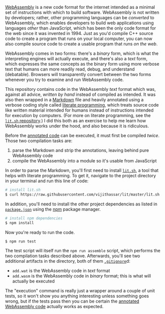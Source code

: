 [WebAssembly](https://webassembly.org/) is a new code format for the internet intended as a minimal set of instructions with which to build software. WebAssembly is not written by developers; rather, other programming languages can be *converted* to WebAssembly, which enables developers to build web applications using languages *other* than JavaScript, which has been the only code format for the web since it was invented in 1994. Just as you'd compile C++ source code to create a program that runs on your local computer, you can now also compile source code to create a usable program that runs *on the web*.

WebAssembly comes in two forms: there's a *binary* form, which is what the interpreting engines will actually execute, and there's also a *text* form, which expresses the same concepts as the binary form using more verbose text that humans can more readily read, debug, and understand (debatable). Browsers will transparently convert between the two forms whenever you try to examine and run WebAssembly code.

This repository contains code in the WebAssembly *text* format which was, against all advice, *written by hand* instead of compiled as intended. It was also then wrapped in a [Markdown](https://daringfireball.net/projects/markdown/) file and heavily annotated using a verbose coding style called [literate programming](https://en.wikipedia.org/wiki/Literate_programming), which treats source code like written material intended for humans instead of instructions intended for execution by computers. (For more on literate programming, see the [`lit.sh` repository](https://github.com/vijithassar/lit).) I did this both as an exercise to help me learn how WebAssembly works under the hood, and also because it is ridiculous.

Before the [annotated code](./add.wat.md) can be executed, it must first be compiled *twice*. Those two compilation tasks are:

1. parse the Markdown and strip the annotations, leaving behind pure WebAssembly code
2. compile the WebAssembly into a module so it's usable from JavaScript

In order to parse the Markdown, you'll first need to install [`lit.sh`](https://github.com/vijithassar/lit), a tool that helps with literate programming. To get it, navigate to the project directory in your terminal and run this line of code:

```bash
# install lit.sh
$ curl https://raw.githubusercontent.com/vijithassar/lit/master/lit.sh > lit.sh && chmod +x lit.sh
```

In addition, you'll need to install the other project dependencies as listed in [`package.json`](./package.json) using the [npm](https://npmjs.org) package manager.

```bash
# install npm dependencies
$ npm install
```

Now you're ready to run the code.

```bash
$ npm run test
```

The test script will itself run the `npm run assemble` script, which performs the two compilation tasks described above. Afterwards, you'll see two additional artifacts in the directory, both of them [`.gitignore`](./.gitignore)d:

- `add.wat` is the WebAssembly code in *text* format
- `add.wasm` is the WebAssembly code in *binary* format; this is what will actually be executed

The "execution" command is really just a wrapper around a couple of unit tests, so it won't show you anything interesting unless something goes wrong, but if the tests pass then you can be certain the [annotated WebAssembly code](./add.wat.md) actually works as expected.